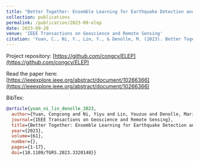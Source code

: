 ```yaml
---
title: "Better Together: Ensemble Learning for Earthquake Detection and Phase Picking"
collection: publications
permalink: /publication/2023-09-elep
date: 2023-09-28
venue: 'IEEE Transactions on Geoscience and Remote Sensing'
citation: 'Yuan, C., Ni, Y., Lin, Y., & Denolle, M. (2023). Better Together: Ensemble Learning for Earthquake Detection and Phase Picking. IEEE Transactions on Geoscience and Remote Sensing, 61, 1-17.'
---
```


Project repository: [https://github.com/congcy/ELEP](https://github.com/congcy/ELEP)

Read the paper here: [https://ieeexplore.ieee.org/abstract/document/10266366](https://ieeexplore.ieee.org/abstract/document/10266366)

BibTex:
```bibtex
@article{yuan_ni_lin_denolle_2023,
  author={Yuan, Congcong and Ni, Yiyu and Lin, Youzuo and Denolle, Marine},
  journal={IEEE Transactions on Geoscience and Remote Sensing}, 
  title={Better Together: Ensemble Learning for Earthquake Detection and Phase Picking}, 
  year={2023},
  volume={61},
  number={},
  pages={1-17},
  doi={10.1109/TGRS.2023.3320148}}

```